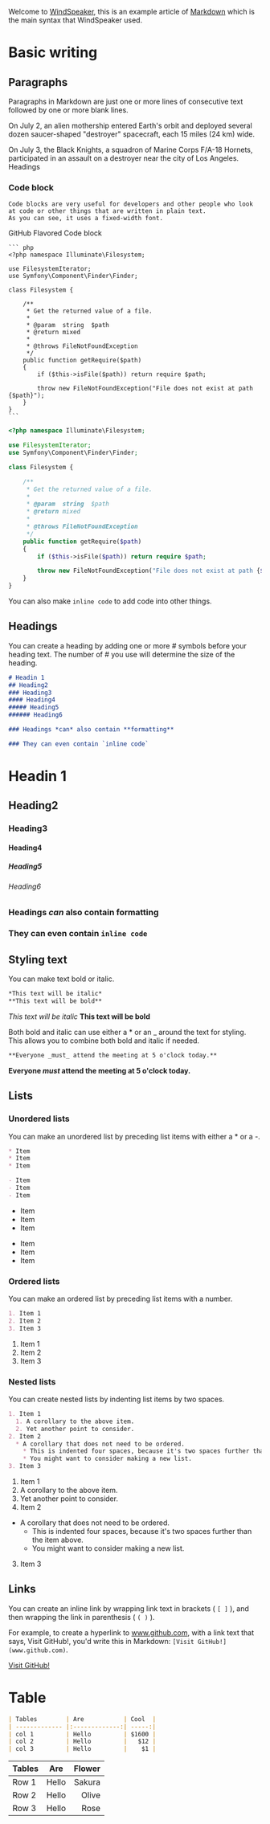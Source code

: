Welcome to [WindSpeaker](http://windspeaker.co), this is an example article of [Markdown](http://daringfireball.net/projects/markdown/) which is the main syntax that WindSpeaker used.


<!-- {READMORE} -->


# Basic writing

## Paragraphs

Paragraphs in Markdown are just one or more lines of consecutive text followed by one or more blank lines.

On July 2, an alien mothership entered Earth's orbit and deployed several dozen saucer-shaped "destroyer" spacecraft, each 15 miles (24 km) wide.

On July 3, the Black Knights, a squadron of Marine Corps F/A-18 Hornets, participated in an assault on a destroyer near the city of Los Angeles.
Headings

### Code block

    Code blocks are very useful for developers and other people who look at code or other things that are written in plain text. 
    As you can see, it uses a fixed-width font.

GitHub Flavored Code block

    ``` php
    <?php namespace Illuminate\Filesystem;
    
    use FilesystemIterator;
    use Symfony\Component\Finder\Finder;
    
    class Filesystem {
    
    	/**
    	 * Get the returned value of a file.
    	 *
    	 * @param  string  $path
    	 * @return mixed
    	 *
    	 * @throws FileNotFoundException
    	 */
    	public function getRequire($path)
    	{
    		if ($this->isFile($path)) return require $path;
    
    		throw new FileNotFoundException("File does not exist at path {$path}");
    	}
    }
    ```

``` php
<?php namespace Illuminate\Filesystem;

use FilesystemIterator;
use Symfony\Component\Finder\Finder;

class Filesystem {

	/**
	 * Get the returned value of a file.
	 *
	 * @param  string  $path
	 * @return mixed
	 *
	 * @throws FileNotFoundException
	 */
	public function getRequire($path)
	{
		if ($this->isFile($path)) return require $path;

		throw new FileNotFoundException("File does not exist at path {$path}");
	}
}
```

You can also make `inline code` to add code into other things.

## Headings

You can create a heading by adding one or more # symbols before your heading text. The number of # you use will determine the size of the heading.

``` markdown
# Headin 1
## Heading2
### Heading3
#### Heading4
##### Heading5
###### Heading6

### Headings *can* also contain **formatting**

### They can even contain `inline code`
```

# Headin 1
## Heading2
### Heading3
#### Heading4
##### Heading5
###### Heading6

### Headings *can* also contain **formatting**

### They can even contain `inline code`


## Styling text


You can make text bold or italic.

``` markdown
*This text will be italic*
**This text will be bold**
```

*This text will be italic*
**This text will be bold**

Both bold and italic can use either a * or an _ around the text for styling. This allows you to combine both bold and italic if needed.

``` markdown
**Everyone _must_ attend the meeting at 5 o'clock today.**
```

**Everyone _must_ attend the meeting at 5 o'clock today.**


## Lists

### Unordered lists

You can make an unordered list by preceding list items with either a * or a -.

``` markdown
* Item
* Item
* Item

- Item
- Item
- Item
```

* Item
* Item
* Item

- Item
- Item
- Item

### Ordered lists

You can make an ordered list by preceding list items with a number.

``` markdown
1. Item 1
2. Item 2
3. Item 3
```

1. Item 1
2. Item 2
3. Item 3


### Nested lists

You can create nested lists by indenting list items by two spaces.

``` markdown
1. Item 1
  1. A corollary to the above item.
  2. Yet another point to consider.
2. Item 2
  * A corollary that does not need to be ordered.
    * This is indented four spaces, because it's two spaces further than the item above.
    * You might want to consider making a new list.
3. Item 3
```

1. Item 1
  1. A corollary to the above item.
  2. Yet another point to consider.
2. Item 2
  * A corollary that does not need to be ordered.
    * This is indented four spaces, because it's two spaces further than the item above.
    * You might want to consider making a new list.
3. Item 3

## Links

You can create an inline link by wrapping link text in brackets ( `[ ]` ), and then wrapping the link in parenthesis ( `( )` ).

For example, to create a hyperlink to www.github.com, with a link text that says, Visit GitHub!, you'd write this in Markdown: `[Visit GitHub!](www.github.com)`.

[Visit GitHub!](www.github.com)

# Table

``` markdown
| Tables        | Are           | Cool  |
| ------------- |:-------------:| -----:|
| col 1         | Hello         | $1600 |
| col 2         | Hello         |   $12 |
| col 3         | Hello         |    $1 |
```

| Tables        | Are           | Flower |
| ------------- |:-------------:| ------:|
| Row 1         | Hello         | Sakura |
| Row 2         | Hello         |  Olive |
| Row 3         | Hello         |   Rose |
